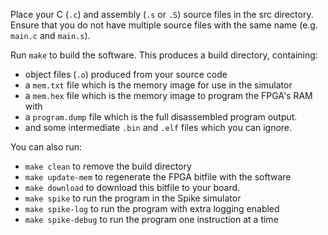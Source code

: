 Place your C (`.c`) and assembly (`.s` or `.S`) source files in the src directory.
Ensure that you do not have multiple source files with the same name (e.g. `main.c` and `main.s`).

Run `make` to build the software. This produces a build directory, containing:

 - object files (`.o`) produced from your source code
 - a `mem.txt` file which is the memory image for use in the simulator
 - a `mem.hex` file which is the memory image to program the FPGA's RAM with
 - a `program.dump` file which is the full disassembled program output.
 - and some intermediate `.bin` and `.elf` files which you can ignore.

You can also run:

 - `make clean` to remove the build directory
 - `make update-mem` to regenerate the FPGA bitfile with the software
 - `make download` to download this bitfile to your board.
 - `make spike` to run the program in the Spike simulator
 - `make spike-log` to run the program with extra logging enabled
 - `make spike-debug` to run the program one instruction at a time
